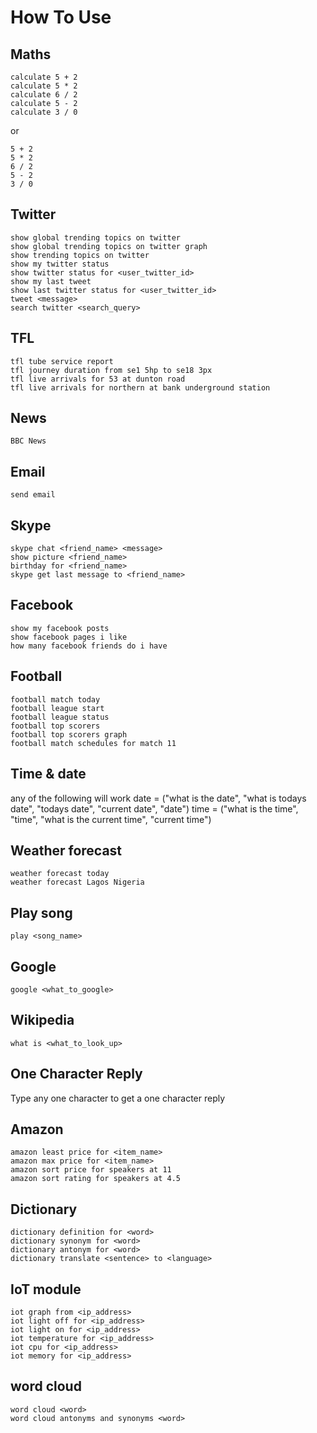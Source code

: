 # How To Use

## Maths
```
calculate 5 + 2
calculate 5 * 2
calculate 6 / 2
calculate 5 - 2
calculate 3 / 0
```
or
```
5 + 2
5 * 2
6 / 2
5 - 2
3 / 0
```

## Twitter
```
show global trending topics on twitter
show global trending topics on twitter graph
show trending topics on twitter
show my twitter status
show twitter status for <user_twitter_id>
show my last tweet
show last twitter status for <user_twitter_id>
tweet <message>
search twitter <search_query>
```

## TFL
```
tfl tube service report
tfl journey duration from se1 5hp to se18 3px
tfl live arrivals for 53 at dunton road
tfl live arrivals for northern at bank underground station
```

## News
```
BBC News
```


## Email
```commandline
send email
```

## Skype
```
skype chat <friend_name> <message>
show picture <friend_name>
birthday for <friend_name>
skype get last message to <friend_name>
```

## Facebook
```
show my facebook posts
show facebook pages i like
how many facebook friends do i have
```

## Football
```
football match today
football league start
football league status
football top scorers
football top scorers graph
football match schedules for match 11
```

## Time & date
any of the following will work
date = ("what is the date", "what is todays date", "todays date", "current date", "date")
time = ("what is the time", "time", "what is the current time", "current time")

## Weather forecast
```
weather forecast today
weather forecast Lagos Nigeria
```

## Play song
```
play <song_name>
```

## Google
```
google <what_to_google>
```

## Wikipedia
```
what is <what_to_look_up>
```

## One Character Reply
Type any one character to get a one character reply


## Amazon
```
amazon least price for <item_name>
amazon max price for <item_name>
amazon sort price for speakers at 11
amazon sort rating for speakers at 4.5
```


## Dictionary
```
dictionary definition for <word>
dictionary synonym for <word>
dictionary antonym for <word>
dictionary translate <sentence> to <language>
```

## IoT module
```
iot graph from <ip_address>
iot light off for <ip_address>
iot light on for <ip_address>
iot temperature for <ip_address>
iot cpu for <ip_address>
iot memory for <ip_address>
```


## word cloud
```
word cloud <word>
word cloud antonyms and synonyms <word>
```
